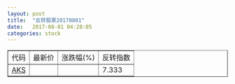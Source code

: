 ```yaml
---
layout: post
title:  "反转股票20170801"
date:   2017-08-01 04:28:05
categories: stock
---
```


<script type="text/javascript">
var stockList = []
stockList.push('gb_aks');
</script>

<table border="1">
 <tr>
 <td>代码</td>
  <td>最新价</td>
  <td>涨跌幅(%)</td>
 <td>反转指数</td>
</tr>
  <tr id="aks"><td><a href="http://stock.finance.sina.com.cn/usstock/quotes/AKS.html" target="_blank">AKS</a></td><td></td><td></td><td>7.333</td></tr>
</table>
